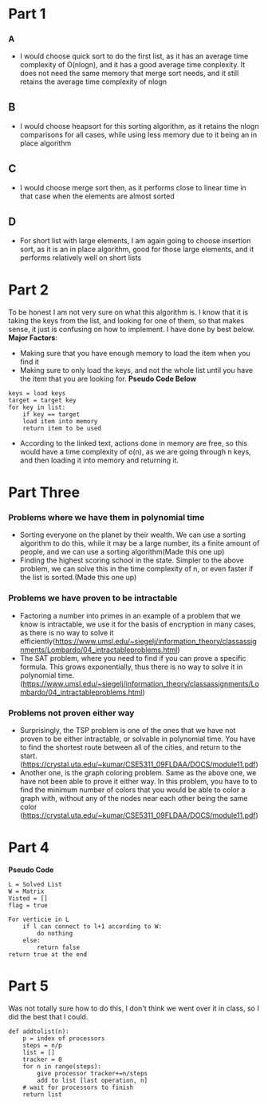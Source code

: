 
# Part 1
### A
- I would choose quick sort to do the first list, as it has an average time complexity of O(nlogn), and it has a good average time conplexity. It does not need the same memory that merge sort needs, and it still retains the average time complexity of nlogn
## B
- I would choose heapsort for this sorting algorithm, as it retains the nlogn comparisons for all cases, while using less memory due to it being an in place algorithm
## C
- I would choose merge sort then, as it performs close to linear time in that case when the elements are almost sorted
## D
- For short list with large elements, I am again going to choose insertion sort, as it is an in place algorithm, good for those large elements, and it performs relatively well on short lists

# Part 2
To be honest I am not very sure on what this algorithm is. I know that it is taking the keys from the list, and looking for one of them, so that makes sense, it just is confusing on how to implement. I have done by best below.
**Major Factors**:
- Making sure that you have enough memory to load the item when you find it
- Making sure to only load the keys, and not the whole list until you have the item that you are looking for.
**Pseudo Code Below**
```
keys = load keys
target = target key
for key in list:
	if key == target
	load item into memory
	return item to be used
```
- According to the linked text, actions done in memory are free, so this would have a time complexity of o(n), as we are going through n keys, and then loading it into memory and returning it.
# Part Three
### Problems where we have them in polynomial time
- Sorting everyone on the planet by their wealth. We can use a sorting algorithm to do this, while it may be a large number, its a finite amount of people, and we can use a sorting algorithm(Made this one up)
- Finding the highest scoring school in the state. Simpler to the above problem, we can solve this in the time complexity of n, or even faster if the list is sorted.(Made this one up)
### Problems we have proven to be intractable
- Factoring a number into primes in an example of a problem that we know is intractable, we use it for the basis of encryption in many cases, as there is no way to solve it efficiently(https://www.umsl.edu/~siegelj/information_theory/classassignments/Lombardo/04_intractableproblems.html)
- The SAT problem, where you need to find if you can prove a specific formula. This grows exponentially, thus there is no way to solve it in polynomial time.(https://www.umsl.edu/~siegelj/information_theory/classassignments/Lombardo/04_intractableproblems.html)
### Problems not proven either way
- Surprisingly, the TSP problem is one of the ones that we have not proven to be either intractable, or solvable in polynomial time. You have to find the shortest route between all of the cities, and return to the start.(https://crystal.uta.edu/~kumar/CSE5311_09FLDAA/DOCS/module11.pdf)
- Another one, is the graph coloring problem. Same as the above one, we have not been able to prove it either way. In this problem, you have to to find the minimum number of colors that you would be able to color a graph with, without any of the nodes near each other being the same color (https://crystal.uta.edu/~kumar/CSE5311_09FLDAA/DOCS/module11.pdf)
# Part 4
**Pseudo Code**
```
L = Solved List
W = Matrix
Visted = []
flag = true

For verticie in L
	if l can connect to l+1 according to W:
		do nothing
	else:
		return false
return true at the end

```

# Part 5
Was not totally sure how to do this, I don't think we went over it in class, so I did the best that I could.
```
def addtolist(n):
	p = index of processors
	steps = n/p
	list = []
	tracker = 0
	for n in range(steps):
		give processor tracker+=n/steps
		add to list [last operation, n]
	# wait for processors to finish
	return list

```